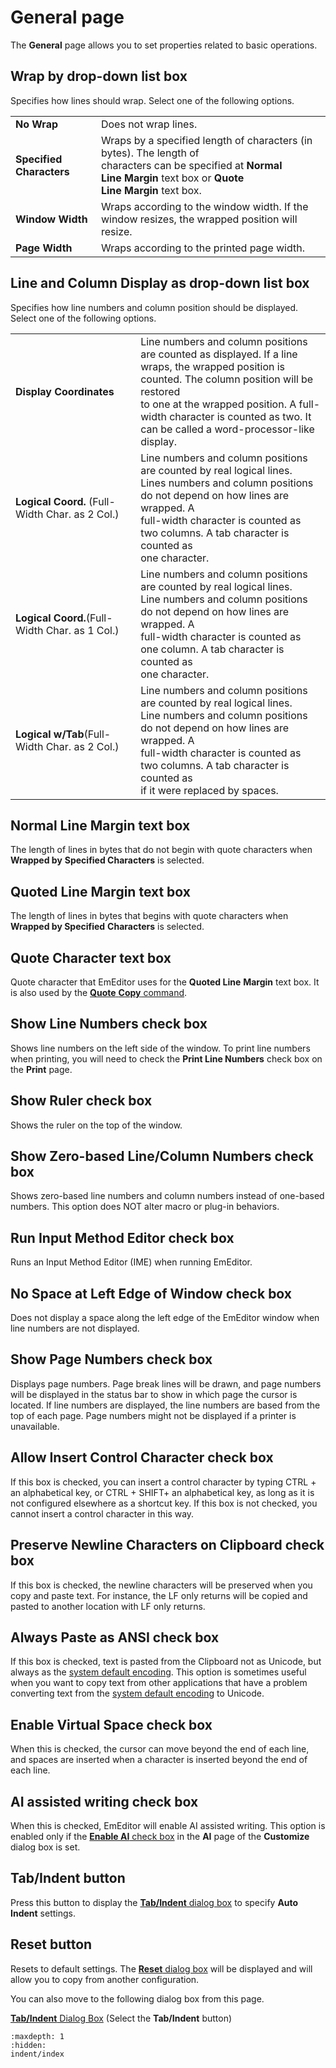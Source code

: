 # General page

The **General** page allows you to set properties related to basic
operations.

## Wrap by drop-down list box

Specifies how lines should wrap. Select one of the following options.

|     |     |
| --- | --- |
| **No Wrap** | Does not wrap lines. |
| **Specified Characters** | Wraps by a specified length of characters (in bytes). The length of <br> characters can be specified at **Normal**<br>**Line Margin** text box or **Quote**<br>**Line Margin** text box. |
| **Window Width** | Wraps according to the window width. If the window resizes, the wrapped position will resize. |
| **Page Width** | Wraps according to the printed page width. |

## Line and Column Display as drop-down list box

Specifies how line numbers and column position should be displayed. Select
one of the following options.

|     |     |
| --- | --- |
| **Display Coordinates** | Line numbers and column positions are counted as displayed. If a line <br> wraps, the wrapped position is counted. The column position will be restored <br> to one at the wrapped position. A full-width character is counted as two. It <br> can be called a word-processor-like display. |
| **Logical Coord.** (Full-Width Char. as 2 Col.) | Line numbers and column positions are counted by real logical lines. <br> Lines numbers and column positions do not depend on how lines are wrapped. A <br> full-width character is counted as two columns. A tab character is counted as <br> one character. |
| **Logical Coord.**(Full-Width Char. as 1 Col.) | Line numbers and column positions are counted by real logical lines. <br> Line numbers and column positions do not depend on how lines are wrapped. A <br> full-width character is counted as one column. A tab character is counted as <br> one character. |
| **Logical w/Tab**(Full-Width Char. as 2 Col.) | Line numbers and column positions are counted by real logical lines. <br> Line numbers and column positions do not depend on how lines are wrapped. A <br> full-width character is counted as two columns. A tab character is counted as <br> if it were replaced by spaces. |

## Normal Line Margin text box

The length of lines in bytes that do not begin with quote characters when **Wrapped by**
**Specified Characters** is selected.

## Quoted Line Margin text box

The length of lines in bytes that begins with quote characters when **Wrapped by Specified**
**Characters** is selected.

## Quote Character text box

Quote character that EmEditor uses for the **Quoted Line**
**Margin** text box. It is also used by the
[**Quote** **Copy** command](../../../cmd/edit/edit_copy_prefix).

## Show Line Numbers check box

Shows line numbers on the left side of the window. To print line numbers when
printing, you will need to check the **Print Line Numbers** check box on the
**Print**
page.

## Show Ruler check box

Shows the ruler on the top of the window.

## Show Zero-based Line/Column Numbers check box

Shows zero-based line numbers and column numbers instead of one-based numbers. This option does NOT alter macro or plug-in behaviors.

## Run Input Method Editor check box

Runs an Input Method Editor (IME) when running EmEditor.

## No Space at Left Edge of Window check box

Does not display a space along the left edge of the EmEditor window when line
numbers are not displayed.

## Show Page Numbers check box

Displays page numbers. Page break lines will be drawn, and page numbers will be displayed in
the status bar to show in which page the cursor is located. If line numbers are
displayed, the line numbers are based from the top of each page. Page numbers
might not be displayed if a printer is unavailable.

## Allow Insert Control Character check box

If this box is checked, you can insert a control character by typing CTRL + an alphabetical
key, or CTRL + SHIFT+ an alphabetical key, as long as it is not configured elsewhere
as a shortcut key. If this box is not checked, you cannot insert a control character
in this way.

## Preserve Newline Characters on Clipboard check box

If this box is checked, the newline characters will be preserved when you copy and paste text.
For instance, the LF only returns will be copied and pasted to another location
with LF only returns.

## Always Paste as ANSI check box

If this box is checked, text is pasted from the Clipboard not as Unicode, but
always as the [system default encoding](../../../glossary/systemdefaultencoding). This option is sometimes useful when you want to copy text from
other applications that have a problem converting text from the
[system default encoding](../../../glossary/systemdefaultencoding)
to Unicode.

## Enable Virtual Space check box

When this is checked, the cursor can move beyond the end of each line, and spaces are inserted when a character is inserted beyond the end of each line.

## AI assisted writing check box

When this is checked, EmEditor will enable AI assisted writing. This option is enabled only if the [**Enable AI** check box](../../customize/ai/index) in the **AI** page of the **Customize** dialog box is set.

## Tab/Indent button

Press this button to display the [**Tab/Indent** dialog box](indent/index) to specify **Auto Indent** settings.

## Reset button

Resets to default settings. The
[**Reset** dialog box](../reset/index) will be displayed
and will allow you to copy from another configuration.

You can also move to the following dialog box from this page.

[**Tab/Indent** Dialog Box](indent/index) (Select the **Tab/Indent** button)

```{toctree}
:maxdepth: 1
:hidden:
indent/index
```

